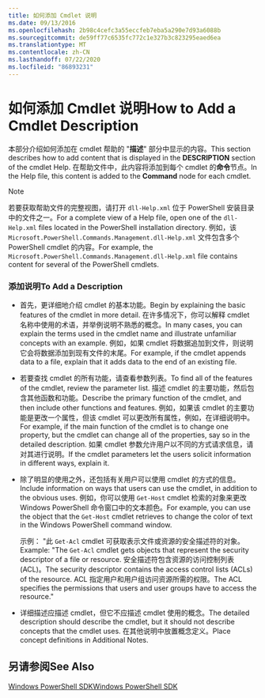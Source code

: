 ```yaml
---
title: 如何添加 Cmdlet 说明
ms.date: 09/13/2016
ms.openlocfilehash: 2b98c4cefc3a55eccfeb7eba5a290e7d93a6088b
ms.sourcegitcommit: de59ff77c6535fc772c1e327b3c823295eaed6ea
ms.translationtype: MT
ms.contentlocale: zh-CN
ms.lasthandoff: 07/22/2020
ms.locfileid: "86893231"
---
```

# <a name="how-to-add-a-cmdlet-description"></a><span data-ttu-id="a7d64-102">如何添加 Cmdlet 说明</span><span class="sxs-lookup"><span data-stu-id="a7d64-102">How to Add a Cmdlet Description</span></span>

<span data-ttu-id="a7d64-103">本部分介绍如何添加在 cmdlet 帮助的 "**描述**" 部分中显示的内容。</span><span class="sxs-lookup"><span data-stu-id="a7d64-103">This section describes how to add content that is displayed in the **DESCRIPTION** section of the cmdlet Help.</span></span> <span data-ttu-id="a7d64-104">在帮助文件中，此内容将添加到每个 cmdlet 的**命令**节点。</span><span class="sxs-lookup"><span data-stu-id="a7d64-104">In the Help file, this content is added to the **Command** node for each cmdlet.</span></span>

> [!NOTE]
> <span data-ttu-id="a7d64-105">若要获取帮助文件的完整视图，请打开 `dll-Help.xml` 位于 PowerShell 安装目录中的文件之一。</span><span class="sxs-lookup"><span data-stu-id="a7d64-105">For a complete view of a Help file, open one of the `dll-Help.xml` files located in the PowerShell installation directory.</span></span> <span data-ttu-id="a7d64-106">例如，该 `Microsoft.PowerShell.Commands.Management.dll-Help.xml` 文件包含多个 PowerShell cmdlet 的内容。</span><span class="sxs-lookup"><span data-stu-id="a7d64-106">For example, the `Microsoft.PowerShell.Commands.Management.dll-Help.xml` file contains content for several of the PowerShell cmdlets.</span></span>

### <a name="to-add-a-description"></a><span data-ttu-id="a7d64-107">添加说明</span><span class="sxs-lookup"><span data-stu-id="a7d64-107">To Add a Description</span></span>

- <span data-ttu-id="a7d64-108">首先，更详细地介绍 cmdlet 的基本功能。</span><span class="sxs-lookup"><span data-stu-id="a7d64-108">Begin by explaining the basic features of the cmdlet in more detail.</span></span> <span data-ttu-id="a7d64-109">在许多情况下，你可以解释 cmdlet 名称中使用的术语，并举例说明不熟悉的概念。</span><span class="sxs-lookup"><span data-stu-id="a7d64-109">In many cases, you can explain the terms used in the cmdlet name and illustrate unfamiliar concepts with an example.</span></span> <span data-ttu-id="a7d64-110">例如，如果 cmdlet 将数据追加到文件，则说明它会将数据添加到现有文件的末尾。</span><span class="sxs-lookup"><span data-stu-id="a7d64-110">For example, if the cmdlet appends data to a file, explain that it adds data to the end of an existing file.</span></span>

- <span data-ttu-id="a7d64-111">若要查找 cmdlet 的所有功能，请查看参数列表。</span><span class="sxs-lookup"><span data-stu-id="a7d64-111">To find all of the features of the cmdlet, review the parameter list.</span></span> <span data-ttu-id="a7d64-112">描述 cmdlet 的主要功能，然后包含其他函数和功能。</span><span class="sxs-lookup"><span data-stu-id="a7d64-112">Describe the primary function of the cmdlet, and then include other functions and features.</span></span> <span data-ttu-id="a7d64-113">例如，如果该 cmdlet 的主要功能是更改一个属性，但该 cmdlet 可以更改所有属性，例如，在详细说明中。</span><span class="sxs-lookup"><span data-stu-id="a7d64-113">For example, if the main function of the cmdlet is to change one property, but the cmdlet can change all of the properties, say so in the detailed description.</span></span> <span data-ttu-id="a7d64-114">如果 cmdlet 参数允许用户以不同的方式请求信息，请对其进行说明。</span><span class="sxs-lookup"><span data-stu-id="a7d64-114">If the cmdlet parameters let the users solicit information in different ways, explain it.</span></span>

- <span data-ttu-id="a7d64-115">除了明显的使用之外，还包括有关用户可以使用 cmdlet 的方式的信息。</span><span class="sxs-lookup"><span data-stu-id="a7d64-115">Include information on ways that users can use the cmdlet, in addition to the obvious uses.</span></span> <span data-ttu-id="a7d64-116">例如，你可以使用 `Get-Host` cmdlet 检索的对象来更改 Windows PowerShell 命令窗口中的文本颜色。</span><span class="sxs-lookup"><span data-stu-id="a7d64-116">For example, you can use the object that the `Get-Host` cmdlet retrieves to change the color of text in the Windows PowerShell command window.</span></span>

  <span data-ttu-id="a7d64-117">示例： "此 `Get-Acl` cmdlet 可获取表示文件或资源的安全描述符的对象。</span><span class="sxs-lookup"><span data-stu-id="a7d64-117">Example: "The `Get-Acl` cmdlet gets objects that represent the security descriptor of a file or resource.</span></span> <span data-ttu-id="a7d64-118">安全描述符包含资源的访问控制列表 (ACL)。</span><span class="sxs-lookup"><span data-stu-id="a7d64-118">The security descriptor contains the access control lists (ACLs) of the resource.</span></span> <span data-ttu-id="a7d64-119">ACL 指定用户和用户组访问资源所需的权限。</span><span class="sxs-lookup"><span data-stu-id="a7d64-119">The ACL specifies the permissions that users and user groups have to access the resource."</span></span>

- <span data-ttu-id="a7d64-120">详细描述应描述 cmdlet，但它不应描述 cmdlet 使用的概念。</span><span class="sxs-lookup"><span data-stu-id="a7d64-120">The detailed description should describe the cmdlet, but it should not describe concepts that the cmdlet uses.</span></span> <span data-ttu-id="a7d64-121">在其他说明中放置概念定义。</span><span class="sxs-lookup"><span data-stu-id="a7d64-121">Place concept definitions in Additional Notes.</span></span>

## <a name="see-also"></a><span data-ttu-id="a7d64-122">另请参阅</span><span class="sxs-lookup"><span data-stu-id="a7d64-122">See Also</span></span>

[<span data-ttu-id="a7d64-123">Windows PowerShell SDK</span><span class="sxs-lookup"><span data-stu-id="a7d64-123">Windows PowerShell SDK</span></span>](../windows-powershell-reference.md)

